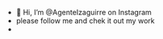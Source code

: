 - 👋 Hi, I’m @AgenteIzaguirre on Instagram
- please follow me and chek it out my work
- 
<!---
TriAlex123/TriAlex123 is a ✨ special ✨ repository because its `README.md` (this file) appears on your GitHub profile.
You can click the Preview link to take a look at your changes.
--->

